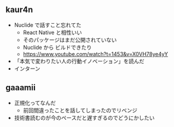 ## kaur4n

- Nuclide で話すこと忘れてた
  - React Native と相性いい
  - そのパッケージはまだ公開されていない
  - Nuclide から ビルドできたり
  - https://www.youtube.com/watch?t=1453&v=X0VH78ye4yY
- 「本気で変わりたい人の行動イノベーション」を読んだ
- インターン

## gaaamii

- 正規化ってなんだ
    - 前回間違ったことを話してしまったのでリベンジ
- 技術書読むのが今のペースだと遅すぎるのでどうにかしたい
